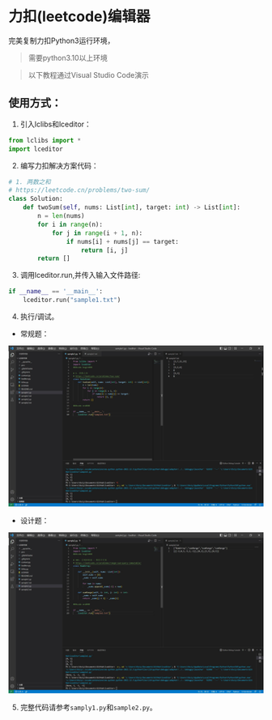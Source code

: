 # 力扣(leetcode)编辑器

完美复制力扣Python3运行环境，

> 需要python3.10以上环境

> 以下教程通过Visual Studio Code演示
  
  ## 使用方式：

  1. 引入lclibs和lceditor：

  ```Python
 from lclibs import *
 import lceditor
  ```

  2. 编写力扣解决方案代码：
     
  ```Python
  # 1. 两数之和
  # https://leetcode.cn/problems/two-sum/
  class Solution:
      def twoSum(self, nums: List[int], target: int) -> List[int]:
          n = len(nums)
          for i in range(n):
              for j in range(i + 1, n):
                  if nums[i] + nums[j] == target:
                      return [i, j]
          return []
  ```

  3. 调用lceditor.run,并传入输入文件路径:

  ```Python
  if __name__ == '__main__':
      lceditor.run("sample1.txt")
  ```

  4. 执行/调试。
    
- 常规题：

![常规题](/pics/sample1.jpg)

- 设计题：

![设计题](/pics/sample2.jpg)


  5. 完整代码请参考`samply1.py`和`sample2.py`。